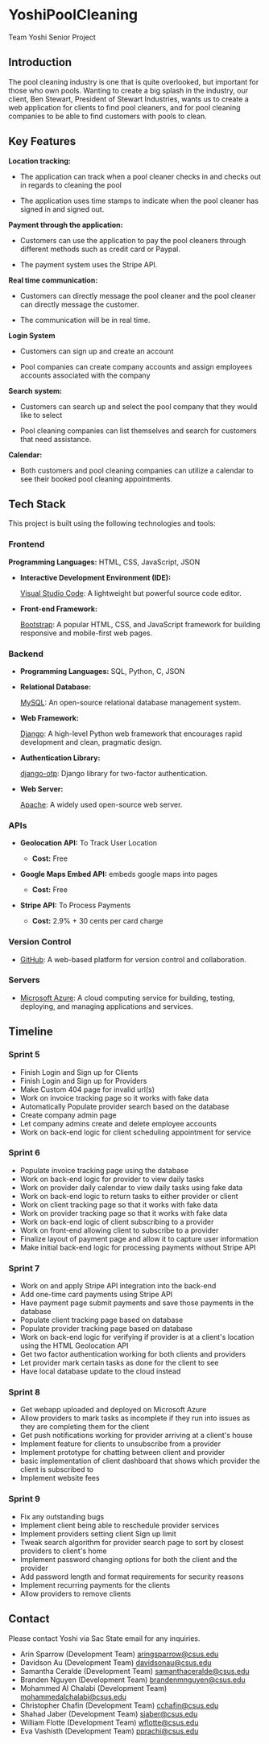 # YoshiPoolCleaning
Team Yoshi Senior Project

## Introduction

The pool cleaning industry is one that is quite overlooked, but important for those who own pools. Wanting to create a big splash in the industry, our client, Ben Stewart, President of Stewart Industries, wants us to create a web application for clients to find pool cleaners, and for pool cleaning companies to be able to find customers with pools to clean.

## Key Features

**Location tracking:** 

- The application can track when a pool cleaner checks in and checks out in regards to cleaning the pool

- The application uses time stamps to indicate when the pool cleaner has signed in and signed out.

**Payment through the application:**

- Customers can use the application to pay the pool cleaners through different methods such as credit card or Paypal.

- The payment system uses the Stripe API.

**Real time communication:**

- Customers can directly message the pool cleaner and the pool cleaner can directly message the customer.

- The communication will be in real time.

**Login System**

- Customers can sign up and create an account

- Pool companies can create company accounts and assign employees accounts associated with the company

**Search system:**

- Customers can search up and select the pool company that they would like to select

- Pool cleaning companies can list themselves and search for customers that need assistance.

**Calendar:**

- Both customers and pool cleaning companies can utilize a calendar to see their booked pool cleaning appointments.

## Tech Stack

This project is built using the following technologies and tools:

### Frontend

**Programming Languages:** HTML, CSS, JavaScript, JSON
  
- **Interactive Development Environment (IDE):**
  
  [Visual Studio Code](https://code.visualstudio.com/): A lightweight but powerful source code editor.

- **Front-end Framework:**
  
  [Bootstrap](https://getbootstrap.com/): A popular HTML, CSS, and JavaScript framework for building responsive and mobile-first web pages.

### Backend

- **Programming Languages:** SQL, Python, C, JSON

- **Relational Database:**
  
  [MySQL](https://www.mysql.com/): An open-source relational database management system.

- **Web Framework:**
  
  [Django](https://www.djangoproject.com/): A high-level Python web framework that encourages rapid development and clean, pragmatic design.

- **Authentication Library:**
  
  [django-otp](https://django-otp-official.readthedocs.io/): Django library for two-factor authentication.

- **Web Server:**
  
  [Apache](https://httpd.apache.org/): A widely used open-source web server.

### APIs

- **Geolocation API:** To Track User Location
  - **Cost:** Free

- **Google Maps Embed API:** embeds google maps into pages
  - **Cost:** Free

- **Stripe API:** To Process Payments
  - **Cost:** 2.9% + 30 cents per card charge

### Version Control

- [GitHub](https://github.com/): A web-based platform for version control and collaboration.

### Servers

- [Microsoft Azure](https://azure.microsoft.com/): A cloud computing service for building, testing, deploying, and managing applications and services.

## Timeline

### Sprint 5
- Finish Login and Sign up for Clients
- Finish Login and Sign up for Providers
- Make Custom 404 page for invalid url(s)
- Work on invoice tracking page so it works with fake data
- Automatically Populate provider search based on the database
- Create company admin page
- Let company admins create and delete employee accounts
- Work on back-end logic for client scheduling appointment for service

### Sprint 6
- Populate invoice tracking page using the database
- Work on back-end logic for provider to view daily tasks
- Work on provider daily calendar to view daily tasks using fake data
- Work on back-end logic to return tasks to either provider or client
- Work on client tracking page so that it works with fake data
- Work on provider tracking page so that it works with fake data
- Work on back-end logic of client subscribing to a provider
- Work on front-end allowing client to subscribe to a provider
- Finalize layout of payment page and allow it to capture user information
- Make initial back-end logic for processing payments without Stripe API 

### Sprint 7
- Work on and apply Stripe API integration into the back-end
- Add one-time card payments using Stripe API
- Have payment page submit payments and save those payments in the database
- Populate client tracking page based on database
- Populate provider tracking page based on database
- Work on back-end logic for verifying if provider is at a client's location using the HTML Geolocation API
- Get two factor authentication working for both clients and providers
- Let provider mark certain tasks as done for the client to see
- Have local database update to the cloud instead

### Sprint 8
- Get webapp uploaded and deployed on Microsoft Azure
- Allow providers to mark tasks as incomplete if they run into issues as they are completing them for the client
- Get push notifications working for provider arriving at a client's house
- Implement feature for clients to unsubscribe from a provider
- Implement prototype for chatting between client and provider
- basic implementation of client dashboard that shows which provider the client is subscribed to
- Implement website fees 

### Sprint 9
- Fix any outstanding bugs
- Implement client being able to reschedule provider services
- Implement providers setting client Sign up limit 
- Tweak search algorithm for provider search page to sort by closest providers to client's home
- Implement password changing options for both the client and the provider
- Add password length and format requirements for security reasons
- Implement recurring payments for the clients
- Allow providers to remove clients  

## Contact

Please contact Yoshi via Sac State email for any inquiries.

- Arin Sparrow (Development Team) aringsparrow@csus.edu
- Davidson Au (Development Team) davidsonau@csus.edu
- Samantha Ceralde (Development Team) samanthaceralde@csus.edu
- Branden Nguyen (Development Team) brandenmnguyen@csus.edu
- Mohammed Al Chalabi (Development Team) mohammedalchalabi@csus.edu
- Christopher Chafin (Development Team) cchafin@csus.edu
- Shahad Jaber (Development Team) sjaber@csus.edu
- William Flotte (Development Team) wflotte@csus.edu
- Eva Vashisth (Development Team) pprachi@csus.edu
